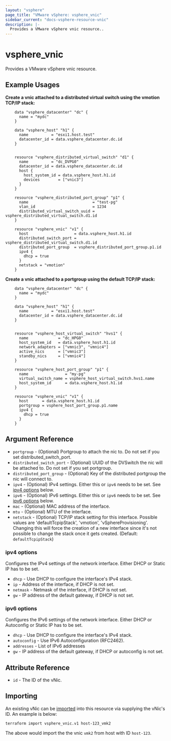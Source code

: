 ```yaml
---
layout: "vsphere"
page_title: "VMware vSphere: vsphere_vnic"
sidebar_current: "docs-vsphere-resource-vnic"
description: |-
  Provides a VMware vSphere vnic resource..
---
```


# vsphere\_vnic

Provides a VMware vSphere vnic resource.

## Example Usages

**Create a vnic attached to a distributed virtual switch using the vmotion TCP/IP stack:**

```hcl
    data "vsphere_datacenter" "dc" {
      name = "mydc"
    }
    
    data "vsphere_host" "h1" {
      name          = "esxi1.host.test"
      datacenter_id = data.vsphere_datacenter.dc.id
    }
    
    
    resource "vsphere_distributed_virtual_switch" "d1" {
      name          = "dc_DVPG0"
      datacenter_id = data.vsphere_datacenter.dc.id
      host {
        host_system_id = data.vsphere_host.h1.id
        devices        = ["vnic3"]
      }
    }
    
    resource "vsphere_distributed_port_group" "p1" {
      name                            = "test-pg"
      vlan_id                         = 1234
      distributed_virtual_switch_uuid = vsphere_distributed_virtual_switch.d1.id
    }
    
    resource "vsphere_vnic" "v1" {
      host                    = data.vsphere_host.h1.id
      distributed_switch_port = vsphere_distributed_virtual_switch.d1.id
      distributed_port_group  = vsphere_distributed_port_group.p1.id
      ipv4 {
        dhcp = true
      }
      netstack = "vmotion"
    }
```

**Create a vnic attached to a portgroup using the default TCP/IP stack:**

```hcl
    data "vsphere_datacenter" "dc" {
      name = "mydc"
    }
    
    data "vsphere_host" "h1" {
      name          = "esxi1.host.test"
      datacenter_id = data.vsphere_datacenter.dc.id
    }
    
    
    resource "vsphere_host_virtual_switch" "hvs1" {
      name             = "dc_HPG0"
      host_system_id   = data.vsphere_host.h1.id
      network_adapters = ["vmnic3", "vmnic4"]
      active_nics      = ["vmnic3"]
      standby_nics     = ["vmnic4"]
    }
    
    resource "vsphere_host_port_group" "p1" {
      name                = "my-pg"
      virtual_switch_name = vsphere_host_virtual_switch.hvs1.name
      host_system_id      = data.vsphere_host.h1.id
    }
    
    resource "vsphere_vnic" "v1" {
      host      = data.vsphere_host.h1.id
      portgroup = vsphere_host_port_group.p1.name
      ipv4 {
        dhcp = true
      }
    }
```

## Argument Reference

* `portgroup` - (Optional) Portgroup to attach the nic to. Do not set if you set distributed_switch_port.
* `distributed_switch_port` - (Optional) UUID of the DVSwitch the nic will be attached to. Do not set if you set portgroup.
* `distributed_port_group` - (Optional) Key of the distributed portgroup the nic will connect to. 
* `ipv4` - (Optional) IPv4 settings. Either this or `ipv6` needs to be set. See  [ipv4 options](#ipv4-options) below.
* `ipv6` - (Optional) IPv6 settings. Either this or `ipv6` needs to be set. See  [ipv6 options](#ipv6-options) below.
* `mac` - (Optional) MAC address of the interface.
* `mtu` - (Optional) MTU of the interface.
* `netstack` - (Optional)  TCP/IP stack setting for this interface. Possible values are 'defaultTcpipStack', 'vmotion', 'vSphereProvisioning'. Changing this will force the creation of a new interface since it's not possible to change the stack once it gets created. (Default: `defaultTcpipStack`)


### ipv4 options
Configures the IPv4 settings of the network interface. Either DHCP or Static IP has to be set.

* `dhcp` - Use DHCP to configure the interface's IPv4 stack.
* `ip` - Address of the interface, if DHCP is not set.
* `netmask` - Netmask of the interface, if DHCP is not set.
* `gw` - IP address of the default gateway, if DHCP is not set.


### ipv6 options
Configures the IPv6 settings of the network interface. Either DHCP or Autoconfig or Static IP has to be set.

* `dhcp` - Use DHCP to configure the interface's IPv4 stack.
* `autoconfig` - Use IPv6 Autoconfiguration (RFC2462).
* `addresses` -  List of IPv6 addresses
* `gw` - IP address of the default gateway, if DHCP or autoconfig is not set.


## Attribute Reference

* `id` - The ID of the vNic.


## Importing 

An existing vNic can be [imported][docs-import] into this resource
via supplying the vNic's ID. An example is below:

[docs-import]: /docs/import/index.html

```
terraform import vsphere_vnic.v1 host-123_vmk2
```

The above would import the the vnic `vmk2` from host with ID `host-123`.
